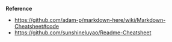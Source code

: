 **Reference**
- https://github.com/adam-p/markdown-here/wiki/Markdown-Cheatsheet#code
- https://github.com/sunshineluyao/Readme-Cheatsheet
